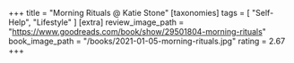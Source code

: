 +++
title = "Morning Rituals @ Katie Stone"
[taxonomies]
tags = [ "Self-Help", "Lifestyle" ]
[extra]
review_image_path = "https://www.goodreads.com/book/show/29501804-morning-rituals"
book_image_path = "/books/2021-01-05-morning-rituals.jpg"
rating = 2.67
+++

